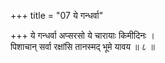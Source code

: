 +++
title = "07 ये गन्धर्वा"

+++
ये गन्धर्वा अप्सरसो ये चारायाः किमीदिनः ।  
पिशाचान् सर्वा रक्षांसि तानस्मद् भूमे यावय ॥ ८ ॥